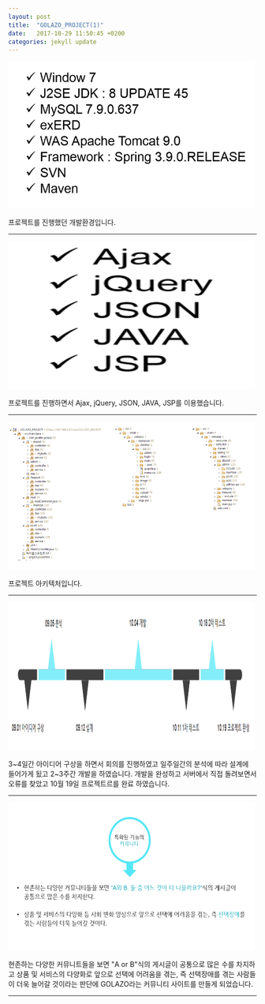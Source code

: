 ```yaml
---
layout: post
title:  "GOLAZO_PROJECT(1)"
date:   2017-10-29 11:50:45 +0200
categories: jekyll update
---
```



<img src="/assets/개발환경.PNG" style="width:500px; height:300px;">
 
프로젝트를 진행했던 개발환경입니다.

- - -

<img src="/assets/스킬.PNG" style="width:500px; height:300px;">

프로젝트를 진행하면서 Ajax, jQuery, JSON, JAVA, JSP를 이용했습니다.

- - -

<img src="/assets/아키텍처.PNG" style="width:500px; height:300px;">

프로젝트 아키텍처입니다.
- - -

<img src="/assets/개발일정.PNG" style="width:500px; height:300px;">

3~4일간 아이디어 구상을 하면서 회의를 진행하였고 일주일간의 분석에 따라 
설계에 들어가게 됬고 2~3주간 개발을 하였습니다. 
개발을 완성하고 서버에서 직접 돌려보면서 오류를 찾았고 10월 19일 프로젝트르를 완료 하였습니다.

- - - 

<img src="/assets/주제.PNG" style="width:500px; height:300px;">

현존하는 다양한 커뮤니트들을 보면 "A or B"식의 게시글이 공통으로 많은 수를 차지하고 상품 및 서비스의 다양화로 앞으로 선택에 어려움을 겪는, 즉 선택장애를 겪는 사람들이 더욱 늘어갈 것이라는 판단에 GOLAZO라는 커뮤니티 사이트를 만들게 되었습니다.


- - - 